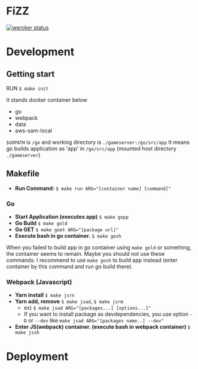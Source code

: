 # FiZZ

[![wercker status](https://app.wercker.com/status/dd5435b485b8d5e17a6bbbc6e098a3a2/s/master "wercker status")](https://app.wercker.com/project/byKey/dd5435b485b8d5e17a6bbbc6e098a3a2)

# Development

## Getting start
RUN `$ make init`

It stands docker container below
 - go
 - webpack
 - data
 - aws-sam-local

`$GOPATH` is `/go` and working directory is `./gameserver:/go/src/app`
It means go builds application as 'app' in `/go/src/app` (mounted host directory `./gameserver`)

## Makefile

- **Run Command:** `$ make run ARG="[container name] [command]"`

### Go

- **Start Application (executes app)** `$ make gopp`
- **Go Build** `$ make gold`
- **Go GET** `$ make goet ARG="[package url]"`
- **Execute bash in go container.** `$ make gosh`

When you failed to build app in go container using `make gold` or something, the container seems to remain. Maybe you should not use these commands. I recommend to use `make gosh` to build app instead (enter container by this command and run go build there).

### Webpack (Javascript)

- **Yarn install** `$ make jsrn`
- **Yarn add, remove** `$ make jsad`, `$ make jsrm`
  - ex) `$ make jsad ARG="[packages...] [options...]"`
  - If you want to install package as devdependencies, you use option `-D` or `--dev` like `make jsad ARG="[packages name..] --dev"`
- **Enter JS(webpack) container. (execute bash in webpack container)** `$ make jssh`

# Deployment
